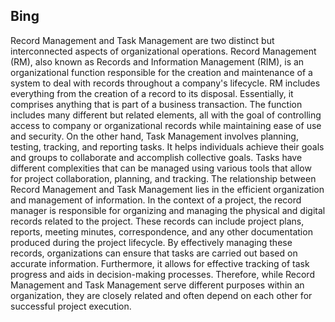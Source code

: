 ## Bing
Record Management and Task Management are two distinct but interconnected aspects of organizational operations.
Record Management (RM), also known as Records and Information Management (RIM), is an organizational function responsible for the creation and maintenance of a system to deal with records throughout a company's lifecycle. RM includes everything from the creation of a record to its disposal. Essentially, it comprises anything that is part of a business transaction. The function includes many different but related elements, all with the goal of controlling access to company or organizational records while maintaining ease of use and security.
On the other hand, Task Management involves planning, testing, tracking, and reporting tasks. It helps individuals achieve their goals and groups to collaborate and accomplish collective goals. Tasks have different complexities that can be managed using various tools that allow for project collaboration, planning, and tracking.
The relationship between Record Management and Task Management lies in the efficient organization and management of information. In the context of a project, the record manager is responsible for organizing and managing the physical and digital records related to the project. These records can include project plans, reports, meeting minutes, correspondence, and any other documentation produced during the project lifecycle.
By effectively managing these records, organizations can ensure that tasks are carried out based on accurate information. Furthermore, it allows for effective tracking of task progress and aids in decision-making processes. Therefore, while Record Management and Task Management serve different purposes within an organization, they are closely related and often depend on each other for successful project execution.
